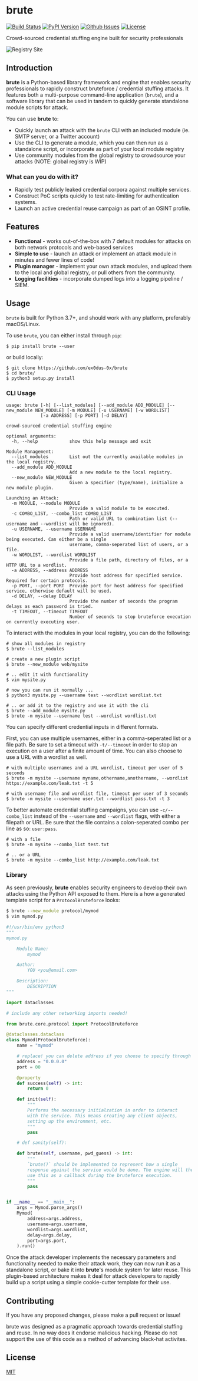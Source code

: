 # brute

[![Build Status](https://img.shields.io/github/workflow/status/ex0dus-0x/brute/CI/master)](https://github.com/ex0dus-0x/brute/actions?query=workflow%3ACI)
[![PyPI Version](https://badge.fury.io/py/brute.svg)](https://badge.fury.io/py/brute)
[![Github Issues](https://img.shields.io/github/issues/ex0dus-0x/brute.svg)](https://github.com/ex0dus-0x/brute/issues)
[![License](https://img.shields.io/badge/license-MIT-blue.svg)](https://codemuch.tech/license.txt)


Crowd-sourced credential stuffing engine built for security professionals

![Registry Site](https://codemuch.tech/brute)

## Introduction

__brute__ is a Python-based library framework and engine that enables security professionals to rapidly construct bruteforce / credential stuffing attacks. It features both a multi-purpose command-line application (`brute`), and a software library that can be used in tandem to quickly generate standalone module scripts for attack.

You can use __brute__ to:

* Quickly launch an attack with the `brute` CLI with an included module (ie. SMTP server, or a Twitter account)
* Use the CLI to generate a module, which you can then run as a standalone script, or incorporate as part of your local module registry
* Use community modules from the global registry to crowdsource your attacks (NOTE: global registry is WIP)

### What can you do with it?

* Rapidly test publicly leaked credential corpora against multiple services.
* Construct PoC scripts quickly to test rate-limiting for authentication systems.
* Launch an active credential reuse campaign as part of an OSINT profile.

## Features

* __Functional__ - works out-of-the-box with 7 default modules for attacks on both network protocols and web-based services
* __Simple to use__ - launch an attack or implement an attack module in minutes and fewer lines of code!
* __Plugin manager__ - implement your own attack modules, and upload them to the local and global registry, or pull others from the community.
* __Logging facilities__ - incorporate dumped logs into a logging pipeline / SIEM.

## Usage

`brute` is built for Python 3.7+, and should work with any platform, preferably macOS/Linux.

To use `brute`, you can either install through `pip`:

```
$ pip install brute --user
```

or build locally:

```
$ git clone https://github.com/ex0dus-0x/brute
$ cd brute/
$ python3 setup.py install
```

### CLI Usage

```
usage: brute [-h] [--list_modules] [--add_module ADD_MODULE] [--new_module NEW_MODULE] [-m MODULE] [-u USERNAME] [-w WORDLIST]
             [-a ADDRESS] [-p PORT] [-d DELAY]

crowd-sourced credential stuffing engine

optional arguments:
  -h, --help            show this help message and exit

Module Management:
  --list_modules        List out the currently available modules in the local registry.
  --add_module ADD_MODULE
                        Add a new module to the local registry.
  --new_module NEW_MODULE
                        Given a specifier (type/name), initialize a new module plugin.

Launching an Attack:
  -m MODULE, --module MODULE
                        Provide a valid module to be executed.
  -c COMBO_LIST, --combo_list COMBO_LIST
                        Path or valid URL to combination list (--username and --wordlist will be ignored).
  -u USERNAME, --username USERNAME
                        Provide a valid username/identifier for module being executed. Can either be a single
                        username, comma-seperated list of users, or a file.
  -w WORDLIST, --wordlist WORDLIST
                        Provide a file path, directory of files, or a HTTP URL to a wordlist.
  -a ADDRESS, --address ADDRESS
                        Provide host address for specified service. Required for certain protocols.
  -p PORT, --port PORT  Provide port for host address for specified service, otherwise default will be used.
  -d DELAY, --delay DELAY
                        Provide the number of seconds the program delays as each password is tried.
  -t TIMEOUT, --timeout TIMEOUT
                        Number of seconds to stop bruteforce execution on currently executing user.
```

To interact with the modules in your local registry, you can do the following:

```
# show all modules in registry
$ brute --list_modules

# create a new plugin script
$ brute --new_module web/mysite

# .. edit it with functionality
$ vim mysite.py

# now you can run it normally ...
$ python3 mysite.py --username test --wordlist wordlist.txt

# .. or add it to the registry and use it with the cli
$ brute --add_module mysite.py
$ brute -m mysite --username test --wordlist wordlist.txt
```

You can specify different credential inputs in different formats.

First, you can use multiple usernames, either in a comma-seperated list or a file path. Be
sure to set a timeout with `-t/--timeout` in order to stop an execution on a user after
a finite amount of time. You can also choose to use a URL with a wordlist as well.

```
# with multiple usernames and a URL wordlist, timeout per user of 5 seconds
$ brute -m mysite --username myname,othername,anothername, --wordlist https://example.com/leak.txt -t 5

# with username file and wordlist file, timeout per user of 3 seconds
$ brute -m mysite --username user.txt --wordlist pass.txt -t 3
```

To better automate credential stuffing campaigns, you can use `-c/--combo_list` instead
of the `--username` and `--wordlist` flags, with either a filepath or URL. Be sure that the file
contains a colon-seperated combo per line as so: `user:pass`.

```
# with a file
$ brute -m mysite --combo_list test.txt

# .. or a URL
$ brute -m mysite --combo_list http://example.com/leak.txt
```

### Library

As seen previously, __brute__ enables security engineers to develop their own attacks using the Python API exposed to them. Here is a how a generated template script for a `ProtocolBruteforce` looks:

```bash
$ brute --new_module protocol/mymod
$ vim mymod.py
```

```python
#!/usr/bin/env python3
"""
mymod.py

    Module Name:
        mymod

    Author:
        YOU <you@email.com>

    Description:
        DESCRIPTION
"""

import dataclasses

# include any other networking imports needed!

from brute.core.protocol import ProtocolBruteforce

@dataclasses.dataclass
class Mymod(ProtocolBruteforce):
    name = "mymod"

    # replace! you can delete address if you choose to specify through a CLI.
    address = "0.0.0.0"
    port = 00

    @property
    def success(self) -> int:
        return 0

    def init(self):
        """
        Performs the necessary initialzation in order to interact
        with the service. This means creating any client objects,
        setting up the environment, etc.
        """
        pass

    # def sanity(self):

    def brute(self, username, pwd_guess) -> int:
        """
        `brute()` should be implemented to represent how a single
        response against the service would be done. The engine will then
        use this as a callback during the bruteforce execution.
        """
        pass


if __name__ == "__main__":
    args = Mymod.parse_args()
    Mymod(
        address=args.address,
        username=args.username,
        wordlist=args.wordlist,
        delay=args.delay,
        port=args.port,
    ).run()
```

Once the attack developer implements the necessary parameters and functionality needed to make their attack work, they can now run it as a standalone script, or bake it into __brute__'s module system for later reuse. This plugin-based architecture makes it deal for attack developers to rapidly build up a script using a simple cookie-cutter template for their use.

## Contributing

If you have any proposed changes, please make a pull request or issue!

brute was designed as a pragmatic approach towards credential stuffing and reuse. In no way does it endorse malicious hacking. Please do not support the use of this code as a method of advancing black-hat activites.

## License

[MIT](https://codemuch.tech/license.txt)
